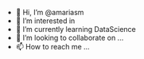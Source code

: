 - 👋 Hi, I’m @amariasm
- 👀 I’m interested in 
- 🌱 I’m currently learning DataScience
- 💞️ I’m looking to collaborate on ...
- 📫 How to reach me ...

<!---
amariasm/amariasm is a ✨ special ✨ repository because its `README.md` (this file) appears on your GitHub profile.
You can click the Preview link to take a look at your changes.
--->
